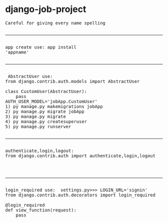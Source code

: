 # django-job-project
<pre>
Careful for giving every name spelling 
	
<hr>
app create use: app install
'appname'

<hr>
 AbstractUser use: 
from django.contrib.auth.models import AbstractUser <br>
class CustomUser(AbstractUser):
	pass
AUTH_USER_MODEL='jobApp.CustomUser'
1) py manage.py makemigrations jobApp
2) py manage.py migrate jobApp
3) py manage.py migrate
4) py manage.py createsuperuser
5) py manage.py runserver

<hr>
authenticate,login,logout:
from django.contrib.auth import authenticate,login,logout <br>


<hr>	
login_required use:  settings.py>>> LOGIN_URL='signin'
from django.contrib.auth.decorators import login_required <br>
@login_required
def view_function(request):
    pass















	
</pre>
